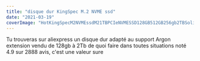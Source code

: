 ```yaml
---
title: "disque dur KingSpec M.2 NVME ssd"
date: "2021-03-19"
coverImage: "HotKingSpecM2NVMEssdM21TBPCIeNVMESSD128GB512GB256gb2TBSolid.jpg"
---
```


Tu trouveras sur aliexpress un disque dur adapté au support Argon extension vendu de 128gb à 2Tb de quoi faire dans toutes situations noté 4.9 sur 2888 avis, c'est une valeur sure

